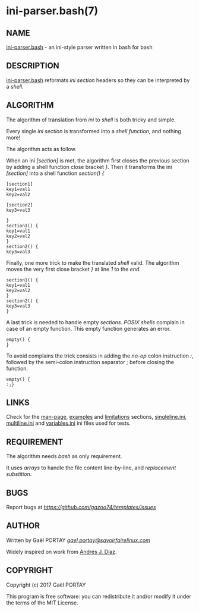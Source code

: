 # ini-parser.bash(7)

## NAME

[ini-parser.bash](ini-parser.bash.7.adoc) - an ini-style parser written in bash
for bash

## DESCRIPTION

[ini-parser.bash](ini-parser.bash) reformats _ini section_ headers so they can
be interpreted by a _shell_.

## ALGORITHM

The algorithm of translation from _ini_ to _shell_ is both tricky and simple.

Every single _ini section_ is transformed into a _shell function_, and nothing
more!

The algorithm acts as follow.

When an ini *[section]* is met, the algorithm first closes the previous section
by adding a shell function close bracket _}_. Then it transforms the ini
*[section]* into a shell function _section() {_

	[section1]
	key1=val1
	key2=val2

	[section2]
	key3=val3

	}
	section1() {
	key1=val1
	key2=val2
	}
	section2() {
	key3=val3

Finally, one more trick to make the translated _shell_ valid. The algorithm
moves the very first close bracket _}_ at line _1_ to the _end_.

	section1() {
	key1=val1
	key2=val2
	}
	section2() {
	key3=val3
	}	

A last trick is needed to handle empty _sections_. _POSIX shells_ complain in
case of an empty function. This empty function generates an error.

	empty() {
	}


To avoid complains the trick consists in adding the _no-op_ colon instruction
_:_, followed by the semi-colon instruction separator _;_ before closing the
function.

	empty() {
	:;}

## LINKS

Check for the [man-page](ini-parser.bash.7.adoc),
[examples](ini-parser.bash.7.adoc#examples) and
[limitations](ini-parser.bash.7.adoc#limitations) sections,
[singleline.ini](tests/01singleline.ini),
[multiline.ini](tests/02multiline.ini) and
[variables.ini](tests/03variables.ini) ini files used for tests.

## REQUIREMENT

The algorithm needs *bash* as only requirement.

It uses _arrays_ to handle the file content line-by-line, and _replacement
substition_.

## BUGS

Report bugs at *https://github.com/gazoo74/templates/issues*

## AUTHOR

Written by Gaël PORTAY *gael.portay@savoirfairelinux.com*

Widely inspired on work from [Andrés J. Díaz](http://theoldschooldevops.com/2008/02/09/bash-ini-parser/).

## COPYRIGHT

Copyright (c) 2017 Gaël PORTAY

This program is free software: you can redistribute it and/or modify it under
the terms of the MIT License.
